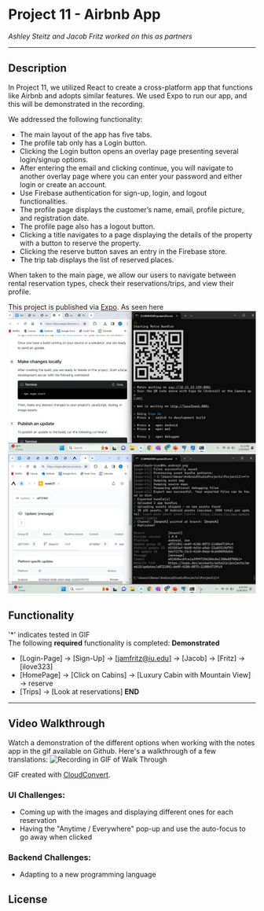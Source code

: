 # Project 11 - Airbnb App

*Ashley Steitz and Jacob Fritz worked on this as partners*

---

## Description

In Project 11, we utilized React to create a cross-platform app that functions like Airbnb and adopts similar features. We used Expo to run our app, and this will be demonstrated in the recording.

We addressed the following functionality:
- The main layout of the app has five tabs.
- The profile tab only has a Login button.
- Clicking the Login button opens an overlay page presenting several login/signup options.
- After entering the email and clicking continue, you will navigate to another overlay page where you can enter your password and either login or create an account.
- Use Firebase authentication for sign-up, login, and logout functionalities.
- The profile page displays the customer’s name, email, profile picture, and registration date.
- The profile page also has a logout button.
- Clicking a title navigates to a page displaying the details of the property with a button to reserve the property.
- Clicking the reserve button saves an entry in the Firebase store.
- The trip tab displays the list of reserved places.

When taken to the main page, we allow our users to navigate between rental reservation types, check their reservations/trips, and view their profile.

This project is published via [Expo](https://expo.dev/accounts/asteitz/projects/week15/updates/a8721841-de0f-4186-8973-2140b4719fc4).
As seen here
![screenshot](https://github.com/jfritz25/Project11/blob/main/screenshot.png)
![published](https://github.com/jfritz25/Project11/blob/main/published.png)

## Functionality
'*' indicates tested in GIF  
The following **required** functionality is completed:
**Demonstrated**
* [Login-Page] -> [Sign-Up] -> [jamfritz@iu.edu] -> [Jacob] -> [Fritz] -> [ilove323]
* [HomePage] -> [Click on Cabins] -> [Luxury Cabin with Mountain View] -> reserve
* [Trips] -> [Look at reservations]
**END**

---

## Video Walkthrough
Watch a demonstration of the different options when working with the notes app in the gif available on Github.
Here's a walkthrough of a few translations:
![Recording in GIF of Walk Through](https://github.com/jfritz25/Project11/blob/main/Project%2011%20Recording.gif)

GIF created with [CloudConvert](https://cloudconvert.com/).

### UI Challenges:
- Coming up with the images and displaying different ones for each reservation
- Having the "Anytime / Everywhere" pop-up and use the auto-focus to go away when clicked

### Backend Challenges:
- Adapting to a new programming language

## License

